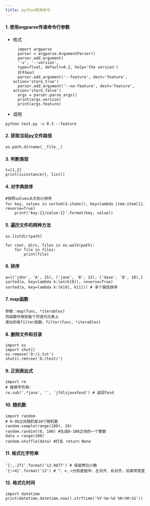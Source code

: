 ```yaml
---
title: python常用命令
---
```


#### 1. 使用argparse传递命令行参数
- 格式

		import argparse
		parser = argparse.ArgumentParser()
		parser.add_argument(
		'-v', '--version',
		type=float, default=0.2, help='the version')
		对于bool
		parser.add_argument('--feature', dest='feature', action='store_true')
		parser.add_argument('--no-feature', dest='feature', action='store_false')
		args = parser.parse_args()
		print(args.version)
		print(args.feature)


- 调用
```
python test.py -v 0.3 --feature
```

<!--more-->
		
#### 2. 获取当前py文件路径 
	os.path.dirname(__file__)

#### 3. 判断类型
	t=[1,2]
	print(isinstance(t, list))

#### 4. 对字典排序
	#按照values从大到小排序
	for key, values in sorted(d.items(), key=lambda item:item[1]，reverse=True)
		print('key:{}/value:{}'.format(key, value))
		
#### 5. 遍历文件的两种方法
	os.listdir(path)

	for root, dirs, files in os.walk(path):
		for file in files:
			print(file)

#### 6. 排序
	a=[('john', 'A', 15), ('jane', 'B', 12), ('dave', 'B', 10),]  
	sorted(a, key=lambda k:len(k[0]), reverse=True)
	sorted(a, key=lambda k:(k[0], k[1])) # 多个属性排序

#### 7. map函数
	参数：map(func, *iterables)
	将函数作用到每个可迭代元素上
	类似的有filter函数，filter(func, *iterables)
			
#### 8. 删除文件和目录
	import os
	import shutil	
	os.remove('D:/1.txt')
	shutil.rmtree('D:/test/')

#### 9. 正则表达式
	import re
	# 替换字符串:
	re.sub('.*java', '', 'jfdlsjavafesd') # 返回fesd

#### 10. 随机数
	import random
	# 0-99之间随机取10个随机数
	random.sample(range(100), 10)
	random.randint(0, 100) #生成0-100之间的一个整数
	data = range(100)
	random.shuffle(data) #打乱 return None

#### 11. 格式化字符串
	‘{:,.2f}’.format('12.9877') # 保留两位小数
	'{:>4}'.format('12') # ^、<、>分别是居中、左对齐、右对齐，后面带宽度
#### 12. 格式化时间
	import datetime
	print(datetime.datetime.now().strftime('%Y-%m-%d %H:%M:%S'))
